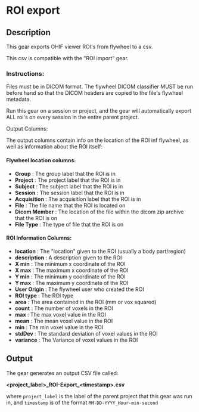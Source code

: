 # ROI export

## Description

This gear exports OHIF viewer ROI's from flywheel to a csv.

This csv is compatible with the "ROI import" gear.

### Instructions:

Files must be in DICOM format.  The flywheel DICOM classifier MUST be run before hand
so that the DICOM headers are copied to the file's flywheel metadata.  

Run this gear on a session or project, and the gear will automatically export ALL roi's
on every session in the entire parent project.

Output Columns:

The output columns contain info on the location of the ROI inf flywheel, as well as
information about the ROI itself:

#### Flywheel location columns:

- **Group** : The group label that the ROI is in
- **Project** : The project label that the ROI is in
- **Subject** : The subject label that the ROI is in
- **Session** : The session label that the ROI is in
- **Acquisition** : The acquisition label that the ROI is in
- **File** : The file name that the ROI is located on
- **Dicom Member** : The location of the file within the dicom zip archive that the ROI
is on
- **File Type** : The type of file that the ROI is on 

#### ROI Information Columns:
- **location** : The "location" given to the ROI (usually a body part/region)
- **description** : A description given to the ROI
- **X min** : The minimum x coordinate of the ROI
- **X max** : The maximum x coordinate of the ROI
- **Y min** : The minimum y coordinate of the ROI
- **Y max** : The maximum y coordinate of the ROI
- **User Origin** : The flywheel user who created the ROI
- **ROI type** : The ROI type
- **area** : The area contained in the ROI (mm or vox squared)
- **count** : The number of voxels in the ROI
- **max** : The max voxel value in the ROI
- **mean** : The mean voxel value in the ROI
- **min** : The min voxel value in the ROI
- **stdDev** : The standard deviation of voxel values in the ROI
- **variance** : The Variance of voxel values in the ROI


## Output

The gear generates an output CSV file called:

**<project_label>\_ROI-Export\_\<timestamp>.csv**

where `project_label` is the label of the parent project that this gear was run in, and
`timestamp` is of the format `MM-DD-YYYY_Hour-min-second`



